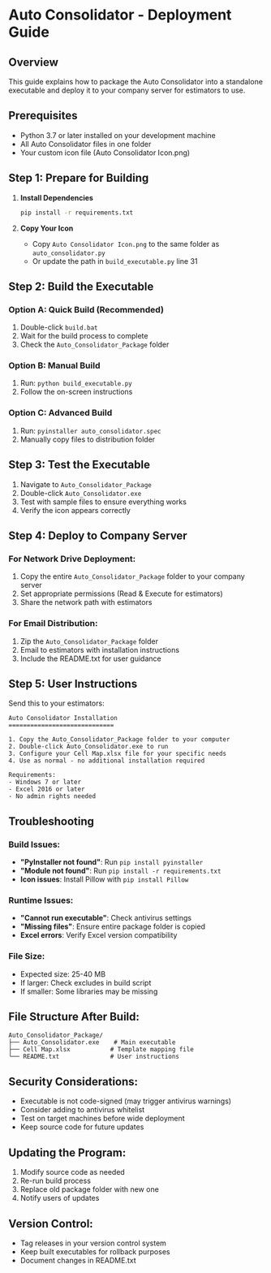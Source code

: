 # Auto Consolidator - Deployment Guide

## Overview
This guide explains how to package the Auto Consolidator into a standalone executable and deploy it to your company server for estimators to use.

## Prerequisites
- Python 3.7 or later installed on your development machine
- All Auto Consolidator files in one folder
- Your custom icon file (Auto Consolidator Icon.png)

## Step 1: Prepare for Building

1. **Install Dependencies**
   ```bash
   pip install -r requirements.txt
   ```

2. **Copy Your Icon**
   - Copy `Auto Consolidator Icon.png` to the same folder as `auto_consolidator.py`
   - Or update the path in `build_executable.py` line 31

## Step 2: Build the Executable

### Option A: Quick Build (Recommended)
1. Double-click `build.bat`
2. Wait for the build process to complete
3. Check the `Auto_Consolidator_Package` folder

### Option B: Manual Build
1. Run: `python build_executable.py`
2. Follow the on-screen instructions

### Option C: Advanced Build
1. Run: `pyinstaller auto_consolidator.spec`
2. Manually copy files to distribution folder

## Step 3: Test the Executable

1. Navigate to `Auto_Consolidator_Package`
2. Double-click `Auto_Consolidator.exe`
3. Test with sample files to ensure everything works
4. Verify the icon appears correctly

## Step 4: Deploy to Company Server

### For Network Drive Deployment:
1. Copy the entire `Auto_Consolidator_Package` folder to your company server
2. Set appropriate permissions (Read & Execute for estimators)
3. Share the network path with estimators

### For Email Distribution:
1. Zip the `Auto_Consolidator_Package` folder
2. Email to estimators with installation instructions
3. Include the README.txt for user guidance

## Step 5: User Instructions

Send this to your estimators:

```
Auto Consolidator Installation
=============================

1. Copy the Auto_Consolidator_Package folder to your computer
2. Double-click Auto_Consolidator.exe to run
3. Configure your Cell Map.xlsx file for your specific needs
4. Use as normal - no additional installation required

Requirements:
- Windows 7 or later
- Excel 2016 or later
- No admin rights needed
```

## Troubleshooting

### Build Issues:
- **"PyInstaller not found"**: Run `pip install pyinstaller`
- **"Module not found"**: Run `pip install -r requirements.txt`
- **Icon issues**: Install Pillow with `pip install Pillow`

### Runtime Issues:
- **"Cannot run executable"**: Check antivirus settings
- **"Missing files"**: Ensure entire package folder is copied
- **Excel errors**: Verify Excel version compatibility

### File Size:
- Expected size: 25-40 MB
- If larger: Check excludes in build script
- If smaller: Some libraries may be missing

## File Structure After Build:
```
Auto_Consolidator_Package/
├── Auto_Consolidator.exe    # Main executable
├── Cell Map.xlsx           # Template mapping file
└── README.txt              # User instructions
```

## Security Considerations:
- Executable is not code-signed (may trigger antivirus warnings)
- Consider adding to antivirus whitelist
- Test on target machines before wide deployment
- Keep source code for future updates

## Updating the Program:
1. Modify source code as needed
2. Re-run build process
3. Replace old package folder with new one
4. Notify users of updates

## Version Control:
- Tag releases in your version control system
- Keep built executables for rollback purposes
- Document changes in README.txt
